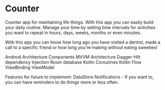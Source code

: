 # Counter
Counter app for maintaining life things.
With this app you can easily build your daily routine. 
Manage your time by setting time intervals for activities you want to repeat in hours, days, weeks, months or even minutes.

With this app you can know how long ago you have visited a dentist, made a call to a specific friend
or how long you're making without eating sweeties!

Android Architecture Components
MVVM Architecture
Dagger-Hilt dependency Injection 
Room database
Kotlin Coroutines
Kotlin Flow
ViewBinding
ViewModel

Features for future to implement:
DataStore
Notifications - If you want to, you can have reminders to do things more or less often. 